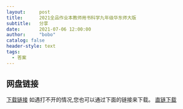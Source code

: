 ```yaml
---
layout:     post
title:      2021全品作业本教师用书科学九年级华东师大版
subtitle:   分享
date:       2021-07-06 12:00:00
author:     "bobo"
catalog: false
header-style: text
tags:
  - 答案
---
```

## 网盘链接
[下载链接](https://moecloud.cn/s/1K54Fk)
如遇打不开的情况,您也可以通过下面的链接来下载。
[直链下载](https://moecloud.cn/api/v3/source/8CMJ3dW9sz5GZMVy1lhdDLStwb7IJzol0Bk1t4nZDHM=:0/495714/%E5%85%A8%E5%93%81%E4%BD%9C%E4%B8%9A%E6%9C%AC%E6%95%99%E5%B8%88%E7%94%A8%E4%B9%A6%E7%A7%91%E5%AD%A6%E4%B9%9D%E5%B9%B4%E7%BA%A7%E5%8D%8E%E4%B8%9C%E5%B8%88%E5%A4%A7%E7%89%88.rar)
